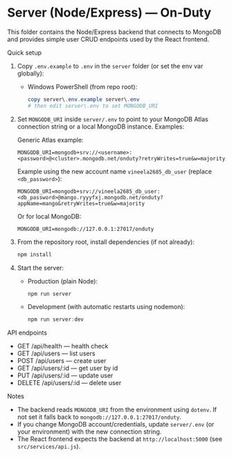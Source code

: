 # Server (Node/Express) — On-Duty

This folder contains the Node/Express backend that connects to MongoDB and provides simple user CRUD endpoints used by the React frontend.

Quick setup

1. Copy `.env.example` to `.env` in the `server` folder (or set the env var globally):

   - Windows PowerShell (from repo root):

     ```powershell
     copy server\.env.example server\.env
     # then edit server\.env to set MONGODB_URI
     ```

2. Set `MONGODB_URI` inside `server/.env` to point to your MongoDB Atlas connection string or a local MongoDB instance. Examples:

   Generic Atlas example:

   ```text
   MONGODB_URI=mongodb+srv://<username>:<password>@<cluster>.mongodb.net/onduty?retryWrites=true&w=majority
   ```

   Example using the new account name `vineela2685_db_user` (replace `<db_password>`):

   ```text
   MONGODB_URI=mongodb+srv://vineela2685_db_user:<db_password>@mango.ryyyfxj.mongodb.net/onduty?appName=mango&retryWrites=true&w=majority
   ```

   Or for local MongoDB:

   ```text
   MONGODB_URI=mongodb://127.0.0.1:27017/onduty
   ```

3. From the repository root, install dependencies (if not already):

   ```powershell
   npm install
   ```

4. Start the server:

   - Production (plain Node):
     ```powershell
     npm run server
     ```

   - Development (with automatic restarts using nodemon):
     ```powershell
     npm run server:dev
     ```

API endpoints

- GET  /api/health         — health check
- GET  /api/users          — list users
- POST /api/users          — create user
- GET  /api/users/:id      — get user by id
- PUT  /api/users/:id      — update user
- DELETE /api/users/:id    — delete user

Notes

- The backend reads `MONGODB_URI` from the environment using `dotenv`. If not set it falls back to `mongodb://127.0.0.1:27017/onduty`.
- If you change MongoDB account/credentials, update `server/.env` (or your environment) with the new connection string.
- The React frontend expects the backend at `http://localhost:5000` (see `src/services/api.js`).
